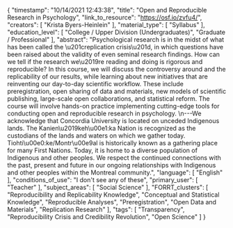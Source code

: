 {
    "timestamp": "10/14/2021 12:43:38",
    "title": "Open and Reproducible Research in Psychology",
    "link_to_resource": "https://osf.io/zvfu4/",
    "creators": [
        "Krista Byers-Heinlein"
    ],
    "material_type": [
        "Syllabus"
    ],
    "education_level": [
        "College / Upper Division (Undergraduates)",
        "Graduate / Professional"
    ],
    "abstract": "Psychological research is in the midst of what has been called the \u201creplication crisis\u201d, in which questions have been raised about the validity of even seminal research findings. How can we tell if the research we\u2019re reading and doing is rigorous and reproducible?  In this course, we will discuss the controversy around and the replicability of our results, while learning about new initiatives that are reinventing our day-to-day scientific workflow. These include preregistration, open sharing of data and materials, new models of scientific publishing, large-scale open collaborations, and statistical reform. The course will involve hands-on practice implementing cutting-edge tools for conducting open and reproducible research in psychology. \n---We acknowledge that Concordia University is located on unceded Indigenous lands. The Kanien\u2019keh\u00e1:ka Nation is recognized as the custodians of the lands and waters on which we gather today. Tiohti\u00e0:ke/Montr\u00e9al is historically known as a gathering place for many First Nations. Today, it is home to a diverse population of Indigenous and other peoples. We respect the continued connections with the past, present and future in our ongoing relationships with Indigenous and other peoples within the Montreal community.",
    "language": [
        "English"
    ],
    "conditions_of_use": "I don't see any of these",
    "primary_user": [
        "Teacher"
    ],
    "subject_areas": [
        "Social Science"
    ],
    "FORRT_clusters": [
        "Reproducibility and Replicability Knowledge",
        "Conceptual and Statistical Knowledge",
        "Reproducible Analyses",
        "Preregistration",
        "Open Data and Materials",
        "Replication Research"
    ],
    "tags": [
        "Transparency",
        "Reproducibility Crisis and Credibility Revolution",
        "Open Science"
    ]
}